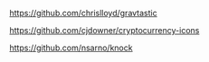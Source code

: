 https://github.com/chrislloyd/gravtastic

https://github.com/cjdowner/cryptocurrency-icons

https://github.com/nsarno/knock
